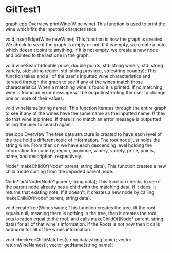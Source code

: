 # GitTest1
graph.cpp Overview 
  printWine(Wine wine)
    This function is used to print the wine which fits the inputted characteristics

  void insertEdge(Wine newWine);
    This function is how the graph is created. We check to see if the graph is empty or not. If it is empty, we create a note which doesn't point to anything. 
    If it is not empty, we create a new node and pointed to the last one in the graph.

  void wineSearch(double price, double points, std::string winery, std::string variety, std::string region, std::string province, std::string country);
     This function takes and all of the user's inputted wine characteristics and iterated through the graph to see if any of the wines match those 
     characteristics.When a matching wine is found it is printed. If no matching wine is found an error message will be outputinstructing the user to change 
     one or more of their values.

  void wineName(string name);
    This function iterates through the entire graph to see if any of the wines have the same name as the inputted name. If they do that wine is printed. If 
    there is no match an error message is outputted telling the user to search again



tree.cpp Overview 
  The tree data structure is created to have each level of the tree hold a different topic of information. The root node just holds the string wine. From then 
  on we have each descending level holding the information for country, region, province, winery, variety, price, points, name, and description, respectively. 

  Node* makeChildOf(Node* parent, string data);
    This function creates a new child mode coming from the imported parent node.

  Node* addNode(Node* parent,string data);
    This function checks to see if the parent node already has a child with the matching data. If it does, it returns that existing note. If it doesn't, 
    it creates a new node by calling makeChildOf(Node* parent, string data).

  void createTree(Wines wine);
    This function creates the tree. iIf the root equals null, meaning there is nothing in the tree, then it creates the root, sets location equal to the root,
    and calls makeChildOf(Node* parent, string data) for all of that wine's information. If the Roots is not now then it calls addnode for all of the wines 
    information.

  void checkForChildMatches(string data,string topic);
  vector<Wines> returnWineNames();
  vector<Wines> getName(string name);
